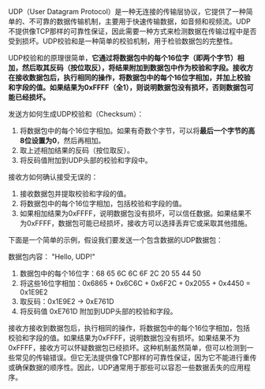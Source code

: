 UDP（User Datagram Protocol）是一种无连接的传输层协议，它提供了一种简单的、不可靠的数据传输机制，主要用于快速传输数据，如音频和视频流。UDP不提供像TCP那样的可靠性保证，因此需要一种方式来检测数据在传输过程中是否受到损坏。UDP校验和是一种简单的校验机制，用于检验数据包的完整性。

UDP校验和的原理很简单，**它通过将数据包中的每个16位字（即两个字节）相加，然后取其反码（按位取反），将结果附加到数据包中作为校验和字段。接收方在接收数据包后，执行相同的操作，将数据包中的每个16位字相加，并加上校验和字段的值。如果结果为0xFFFF（全1），则说明数据包没有损坏，否则数据包可能已经损坏。**

发送方如何生成UDP校验和（Checksum）：

1. 将数据包中的每个16位字相加。如果有奇数个字节，可以将**最后一个字节的高8位设置为0**，然后再相加。
2. 取上述相加结果的反码（按位取反）。
3. 将反码值附加到UDP头部的校验和字段中。

接收方如何确认接受无误的：

1. 接收数据包并提取校验和字段的值。
2. 将数据包中的每个16位字相加，包括校验和字段的值。
3. 如果相加结果为0xFFFF，说明数据包没有损坏，可以信任数据。如果结果不为0xFFFF，数据包可能已经损坏，接收方可以选择丢弃它或采取其他措施。

下面是一个简单的示例，假设我们要发送一个包含数据的UDP数据包：

数据包内容： "Hello, UDP!"

1. 数据包中的每个16位字：68 65 6C 6C 6F 2C 20 55 44 50
2. 将这些16位字相加：0x6865 + 0x6C6C + 0x6F2C + 0x2055 + 0x4450 = 0x1E9E2
3. 取反码：0x1E9E2 -> 0xE761D
4. 将反码值 0xE761D 附加到UDP头部的校验和字段。

接收方接收到数据包后，执行相同的操作，将数据包中的每个16位字相加，包括校验和字段的值。如果结果为0xFFFF，说明数据包没有损坏。如果结果不为0xFFFF，接收方可以怀疑数据包已经损坏。这种机制虽然简单，但可以检测到一些常见的传输错误。但它无法提供像TCP那样的可靠性保证，因为它不能进行重传或确保数据的顺序性。因此，UDP通常用于那些可以容忍一些数据丢失的应用程序。